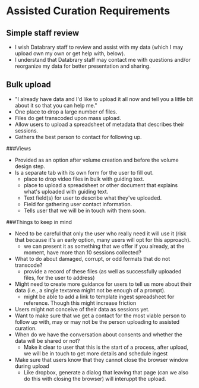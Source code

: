 Assisted Curation Requirements
==============================

## Simple staff review

- I wish Databrary staff to review and assist with my data (which I may upload own my own or get help with, below).
- I understand that Databrary staff may contact me with questions and/or reorganize my data for better presentation and sharing.

## Bulk upload

- "I already have data and I'd like to upload it all now and tell you a little bit about it so that you can help me."
- One place to drop a large number of files.
- Files do get transcoded upon mass upload.
- Allow users to upload a spreadsheet of metadata that describes their sessions.
- Gathers the best person to contact for following up.

###Views

- Provided as an option after volume creation and before the volume design step.
- Is a separate tab with its own form for the user to fill out.
  - place to drop video files in bulk with guiding text.
  - place to upload a spreadsheet or other document that explains what's uploaded with guiding text.
  - Text field(s) for user to describe what they've uploaded.
  - Field for gathering user contact information.
  - Tells user that we will be in touch with them soon.
   

###Things to keep in mind

- Need to be careful that only the user who really need it will use it (risk that because it's an early option, many users will opt for this approach).
  - we can present it as something that we offer if you already, at the moment, have more than 10 sessions collected?
- What to do about damaged, corrupt, or odd formats that do not transcode?
  - provide a record of these files (as well as successfully uploaded files, for the user to address)
- Might need to create more guidance for users to tell us more about their data (i.e., a single textarea might not be enough of a prompt).
  - might be able to add a link to template ingest spreadsheet for reference. Though this might increase friction
- Users might not conceive of their data as sessions yet.
- Want to make sure that we get a contact for the most viable person to follow up with, may or may not be the person uploading to assisted curation.
- When do we have the conversation about consents and whether the data will be shared or not?
  - Make it clear to user that this is the start of a process, after upload, we will be in touch to get more details and schedule ingest
- Make sure that users know that they cannot close the browser window during upload
  - Like dropbox, generate a dialog that leaving that page (can we also do this with closing the browser) will interuppt the upload.
